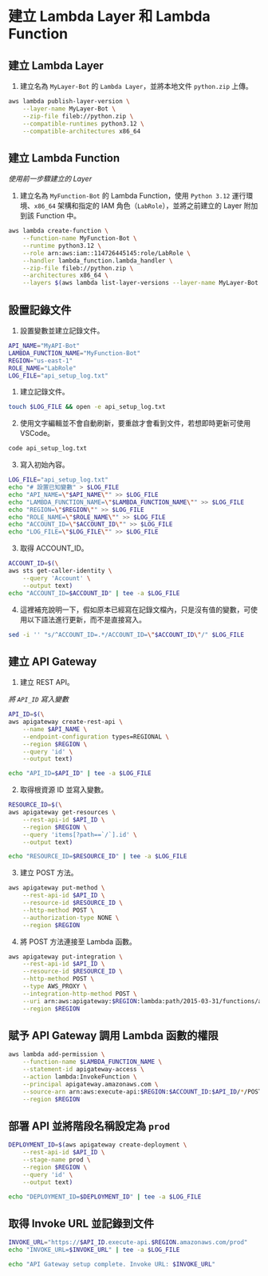 # 建立 Lambda Layer 和 Lambda Function

## 建立 Lambda Layer

1. 建立名為 `MyLayer-Bot` 的 `Lambda Layer`，並將本地文件 `python.zip` 上傳。

```bash
aws lambda publish-layer-version \
    --layer-name MyLayer-Bot \
    --zip-file fileb://python.zip \
    --compatible-runtimes python3.12 \
    --compatible-architectures x86_64
```

## 建立 Lambda Function

_使用前一步驟建立的 Layer_

1. 建立名為 `MyFunction-Bot` 的 Lambda Function，使用 `Python 3.12` 運行環境、`x86_64` 架構和指定的 IAM 角色（`LabRole`），並將之前建立的 Layer 附加到該 Function 中。

```bash
aws lambda create-function \
    --function-name MyFunction-Bot \
    --runtime python3.12 \
    --role arn:aws:iam::114726445145:role/LabRole \
    --handler lambda_function.lambda_handler \
    --zip-file fileb://python.zip \
    --architectures x86_64 \
    --layers $(aws lambda list-layer-versions --layer-name MyLayer-Bot --query 'LayerVersions[0].LayerVersionArn' --output text)

```

## 設置記錄文件

1. 設置變數並建立記錄文件。

```bash
API_NAME="MyAPI-Bot"
LAMBDA_FUNCTION_NAME="MyFunction-Bot"
REGION="us-east-1"
ROLE_NAME="LabRole"
LOG_FILE="api_setup_log.txt"
```


1. 建立記錄文件。

```bash
touch $LOG_FILE && open -e api_setup_log.txt
```

2. 使用文字編輯並不會自動刷新，要重啟才會看到文件，若想即時更新可使用 VSCode。

```bash
code api_setup_log.txt
```

3. 寫入初始內容。

```bash
LOG_FILE="api_setup_log.txt"
echo "# 設置已知變數" > $LOG_FILE
echo "API_NAME=\"$API_NAME\"" >> $LOG_FILE
echo "LAMBDA_FUNCTION_NAME=\"$LAMBDA_FUNCTION_NAME\"" >> $LOG_FILE
echo "REGION=\"$REGION\"" >> $LOG_FILE
echo "ROLE_NAME=\"$ROLE_NAME\"" >> $LOG_FILE
echo "ACCOUNT_ID=\"$ACCOUNT_ID\"" >> $LOG_FILE
echo "LOG_FILE=\"$LOG_FILE\"" >> $LOG_FILE
```

3. 取得 ACCOUNT_ID。

```bash
ACCOUNT_ID=$(\
aws sts get-caller-identity \
    --query 'Account' \
    --output text)
echo "ACCOUNT_ID=$ACCOUNT_ID" | tee -a $LOG_FILE
```

4. 這裡補充說明一下，假如原本已經寫在記錄文檔內，只是沒有值的變數，可使用以下語法進行更新，而不是直接寫入。

```bash
sed -i '' "s/^ACCOUNT_ID=.*/ACCOUNT_ID=\"$ACCOUNT_ID\"/" $LOG_FILE
```

## 建立 API Gateway

1. 建立 REST API。

_將 `API_ID` 寫入變數_

```bash
API_ID=$(\
aws apigateway create-rest-api \
    --name $API_NAME \
    --endpoint-configuration types=REGIONAL \
    --region $REGION \
    --query 'id' \
    --output text)

echo "API_ID=$API_ID" | tee -a $LOG_FILE
```

2. 取得根資源 ID 並寫入變數。

```bash
RESOURCE_ID=$(\
aws apigateway get-resources \
    --rest-api-id $API_ID \
    --region $REGION \
    --query 'items[?path==`/`].id' \
    --output text)

echo "RESOURCE_ID=$RESOURCE_ID" | tee -a $LOG_FILE
```

3. 建立 POST 方法。

```bash
aws apigateway put-method \
    --rest-api-id $API_ID \
    --resource-id $RESOURCE_ID \
    --http-method POST \
    --authorization-type NONE \
    --region $REGION
```

4. 將 POST 方法連接至 Lambda 函數。

```bash
aws apigateway put-integration \
    --rest-api-id $API_ID \
    --resource-id $RESOURCE_ID \
    --http-method POST \
    --type AWS_PROXY \
    --integration-http-method POST \
    --uri arn:aws:apigateway:$REGION:lambda:path/2015-03-31/functions/arn:aws:lambda:$REGION:$ACCOUNT_ID:function:$LAMBDA_FUNCTION_NAME/invocations \
    --region $REGION
```

## 賦予 API Gateway 調用 Lambda 函數的權限

```bash
aws lambda add-permission \
    --function-name $LAMBDA_FUNCTION_NAME \
    --statement-id apigateway-access \
    --action lambda:InvokeFunction \
    --principal apigateway.amazonaws.com \
    --source-arn arn:aws:execute-api:$REGION:$ACCOUNT_ID:$API_ID/*/POST/ \
    --region $REGION
```

## 部署 API 並將階段名稱設定為 `prod`

```bash
DEPLOYMENT_ID=$(aws apigateway create-deployment \
    --rest-api-id $API_ID \
    --stage-name prod \
    --region $REGION \
    --query 'id' \
    --output text)

echo "DEPLOYMENT_ID=$DEPLOYMENT_ID" | tee -a $LOG_FILE
```

## 取得 Invoke URL 並記錄到文件

```bash
INVOKE_URL="https://$API_ID.execute-api.$REGION.amazonaws.com/prod"
echo "INVOKE_URL=$INVOKE_URL" | tee -a $LOG_FILE

echo "API Gateway setup complete. Invoke URL: $INVOKE_URL"
```

